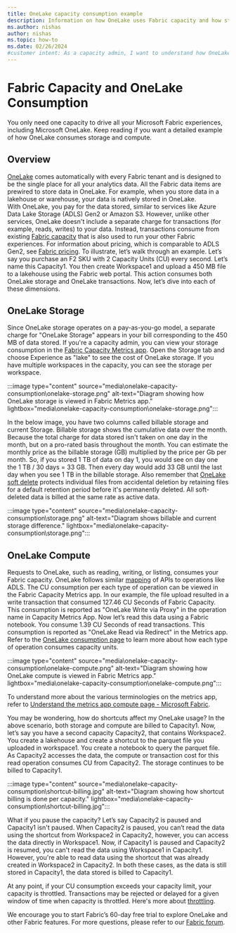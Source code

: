 ```yaml
---
title: OneLake capacity consumption example
description: Information on how OneLake uses Fabric capacity and how storage is billed with capacity consumption examples.
ms.author: nishas
author: nishas
ms.topic: how-to
ms.date: 02/26/2024
#customer intent: As a capacity admin, I want to understand how OneLake consumes storage and compute so that I can effectively manage my capacity and optimize costs.
---
```


# Fabric Capacity and OneLake Consumption

You only need one capacity to drive all your Microsoft Fabric experiences, including Microsoft OneLake. Keep reading if you want a detailed example of how OneLake consumes storage and compute.

## Overview

[OneLake](../onelake/onelake-overview.md) comes automatically with every Fabric tenant and is designed to be the single place for all your analytics data. All the Fabric data items are prewired to store data in OneLake. For example, when you store data in a lakehouse or warehouse, your data is natively stored in OneLake.  
With OneLake, you pay for the data stored, similar to services like Azure Data Lake Storage (ADLS) Gen2 or Amazon S3. However, unlike other services, OneLake doesn't include a separate charge for transactions (for example, reads, writes) to your data. Instead, transactions consume from existing [Fabric capacity](../enterprise/licenses.md) that is also used to run your other Fabric experiences. For information about pricing, which is comparable to ADLS Gen2, see [Fabric pricing](https://azure.microsoft.com/pricing/details/microsoft-fabric/).
To illustrate, let’s walk through an example. Let’s say you purchase an F2 SKU with 2 Capacity Units (CU) every second. Let’s name this Capacity1. You then create Workspace1 and upload a 450 MB file to a lakehouse using the Fabric web portal. This action consumes both OneLake storage and OneLake transactions. Now, let’s dive into each of these dimensions.

## OneLake Storage

Since OneLake storage operates on a pay-as-you-go model, a separate charge for "OneLake Storage" appears in your bill corresponding to the 450 MB of data stored.
If you're a capacity admin, you can view your storage consumption in the [Fabric Capacity Metrics app](../enterprise/metrics-app-storage-page.md). Open the Storage tab and choose Experience as "lake" to see the cost of OneLake storage. If you have multiple workspaces in the capacity, you can see the storage per workspace.

 :::image type="content" source="media\onelake-capacity-consumption\onelake-storage.png" alt-text="Diagram showing how OneLake storage is viewed in Fabric Metrics app." lightbox="media\onelake-capacity-consumption\onelake-storage.png":::

 In the below image, you have two columns called billable storage and current Storage. Billable storage shows the cumulative data over the month. Because the total charge for data stored isn't taken on one day in the month, but on a pro-rated basis throughout the month. You can estimate the monthly price as the billable storage (GB) multiplied by the price per Gb per month. So, if you stored 1 TB of data on day 1, you would see on day one the 1 TB / 30 days = 33 GB. Then every day would add 33 GB until the last day when you see 1 TB in the billable storage. Also remember that [OneLake soft delete](/fabric/onelake/onelake-disaster-recovery#soft-delete-for-onelake-files) protects individual files from accidental deletion by retaining files for a default retention period before it's permanently deleted. All soft-deleted data is billed at the same rate as active data.

:::image type="content" source="media\onelake-capacity-consumption\storage.png" alt-text="Diagram shows billable and current storage difference." lightbox="media\onelake-capacity-consumption\storage.png":::

## OneLake Compute

Requests to OneLake, such as reading, writing, or listing, consumes your Fabric capacity. OneLake follows similar [mapping](/azure/storage/blobs/map-rest-apis-transaction-categories) of APIs to operations like ADLS. The CU consumption per each type of operation can be viewed in the Fabric Capacity Metrics app. In our example, the file upload resulted in a write transaction that consumed 127.46 CU Seconds of Fabric Capacity. This consumption is reported as "OneLake Write via Proxy" in the operation name in Capacity Metrics App.
Now let’s read this data using a Fabric notebook. You consume 1.39 CU Seconds of read transactions. This consumption is reported as "OneLake Read via Redirect" in the Metrics app.
Refer to the [OneLake consumption page](../onelake/onelake-consumption.md) to learn more about how each type of operation consumes capacity units.

 :::image type="content" source="media\onelake-capacity-consumption\onelake-compute.png" alt-text="Diagram showing how OneLake compute is viewed in Fabric Metrics app." lightbox="media\onelake-capacity-consumption\onelake-compute.png":::

To understand more about the various terminologies on the metrics app, refer to [Understand the metrics app compute page - Microsoft Fabric](../enterprise/metrics-app-compute-page.md).

You may be wondering, how do shortcuts affect my OneLake usage? In the above scenario, both storage and compute are billed to Capacity1. Now, let’s say you have a second capacity Capacity2, that contains Workspace2. You create a lakehouse and create a shortcut to the parquet file you uploaded in workspace1. You create a notebook to query the parquet file. As Capacity2 accesses the data, the compute or transaction cost for this read operation consumes CU from Capacity2. The storage continues to be billed to Capacity1.

:::image type="content" source="media\onelake-capacity-consumption\shortcut-billing.jpg" alt-text="Diagram showing how shortcut billing is done per capacity." lightbox="media\onelake-capacity-consumption\shortcut-billing.jpg":::

What if you pause the capacity? Let’s say Capacity2 is paused and Capacity1 isn't paused. When Capacity2 is paused, you can’t read the data using the shortcut from Workspace2 in Capacity2, however, you can access the data directly in Workspace1. Now, if Capacity1 is paused and Capacity2 is resumed, you can't read the data using Workspace1 in Capacity1. However, you're able to read data using the shortcut that was already created in Workspace2 in Capacity2. In both these cases, as the data is still stored in Capacity1, the data stored is billed to Capacity1.

At any point, if your CU consumption exceeds your capacity limit, your capacity is throttled. Transactions may be rejected or delayed for a given window of time when capacity is throttled. Here's more about [throttling](../enterprise/throttling.md).

We encourage you to start Fabric’s 60-day free trial to explore OneLake and other Fabric features. For more questions, please refer to our [Fabric forum](https://community.fabric.microsoft.com/t5/Forums/ct-p/ac_forums).
